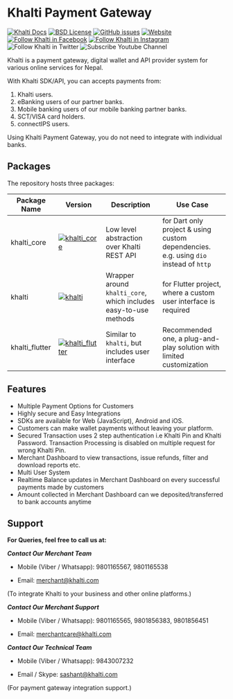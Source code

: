 # Khalti Payment Gateway

[![Khalti Docs](https://img.shields.io/badge/Khalti-Docs-blueviolet)](https://docs.khalti.com/)
[![BSD License](https://img.shields.io/badge/License-BSD--3-informational)](https://github.com/khalti/khalti-flutter-sdk/blob/master/LICENSE)
[![GitHub issues](https://img.shields.io/github/issues/khalti/khalti-flutter-sdk)](https://github.com/khalti/khalti-flutter-sdk/issues)
[![Website](https://img.shields.io/website?url=https%3A%2F%2Fdocs.khalti.com)](https://khalti.com)
[![Follow Khalti in Facebook](https://img.shields.io/badge/follow--000?style=social&logo=facebook)](https://www.facebook.com/khalti.official)
[![Follow Khalti in Instagram](https://img.shields.io/badge/follow--000?style=social&logo=instagram)](https://www.instagram.com/khaltiofficial)
![Follow Khalti in Twitter](https://img.shields.io/twitter/follow/khaltiofficial?style=social)
![Subscribe Youtube Channel](https://img.shields.io/youtube/channel/subscribers/UCrXM4HqK9th3E2a04Z9Lh-Q?label=Subscribe&style=social)


Khalti is a payment gateway, digital wallet and API provider system for
various online services for Nepal.

With Khalti SDK/API, you can accepts payments from:

1. Khalti users.
2. eBanking users of our partner banks.
3. Mobile banking users of our mobile banking partner banks.
4. SCT/VISA card holders.
5. connectIPS users.

Using Khalti Payment Gateway, you do not need to integrate with individual banks.

## Packages

The repository hosts three packages:

Package Name    | Version                                                                                                                | Description                                                      | Use Case
-------------   | ---------------------------------------------------------------------------------------------------------------------  | --------------------------------------------------------------   | --------------------------------------------------------------------------------------
khalti_core     | [![khalti_core](https://img.shields.io/pub/v/khalti_core.svg)](https://pub.dartlang.org/packages/khalti_core)          | Low level abstraction over Khalti REST API                       | for Dart only project & using custom dependencies. e.g. using `dio` instead of `http`
khalti          | [![khalti](https://img.shields.io/pub/v/khalti.svg)](https://pub.dartlang.org/packages/khalti)                         | Wrapper around `khalti_core`, which includes easy-to-use methods | for Flutter project, where a custom user interface is required
khalti_flutter  | [![khalti_flutter](https://img.shields.io/pub/v/khalti_flutter.svg)](https://pub.dartlang.org/packages/khalti_flutter) | Similar to `khalti`, but includes user interface                 | Recommended one, a plug-and-play solution with limited customization


## Features

* Multiple Payment Options for Customers
* Highly secure and Easy Integrations
* SDKs are available for Web (JavaScript), Android and iOS.
* Customers can make wallet payments without leaving your
  platform.
* Secured Transaction uses 2 step authentication i.e Khalti Pin and Khalti Password.
  Transaction Processing is disabled on multiple request for wrong Khalti Pin.
* Merchant Dashboard to view transactions, issue refunds, filter and download reports etc.
* Multi User System
* Realtime Balance updates in Merchant Dashboard on every successful payments made by customers
* Amount collected in Merchant Dashboard can we deposited/transferred to bank accounts anytime

## Support
**For Queries, feel free to call us at:**

_**Contact Our Merchant Team**_

* Mobile (Viber / Whatsapp): 9801165567, 9801165538
  
* Email: merchant@khalti.com

(To integrate Khalti to your business and other online platforms.)

_**Contact Our Merchant Support**_

* Mobile (Viber / Whatsapp): 9801165565, 9801856383, 9801856451
  
* Email: merchantcare@khalti.com

_**Contact Our Technical Team**_

* Mobile (Viber / Whatsapp): 9843007232
  
* Email / Skype: sashant@khalti.com

(For payment gateway integration support.)